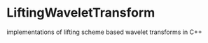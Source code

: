 LiftingWaveletTransform
=======================

implementations of lifting scheme based wavelet transforms in C++
